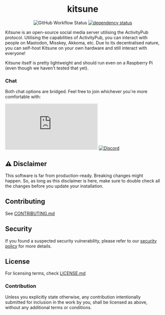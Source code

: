 <div align="center">

<div class="oranda-hide">

# kitsune

</div>

![GitHub Workflow Status](https://img.shields.io/github/actions/workflow/status/kitsune-soc/kitsune/rust.yml?style=for-the-badge)
[![dependency status](https://deps.rs/repo/github/kitsune-soc/kitsune/status.svg?style=for-the-badge)](https://deps.rs/repo/github/kitsune-soc/kitsune)

</div>

Kitsune is an open-source social media server utilising the ActivityPub protocol.
Utilising the capabilities of ActivityPub, you can interact with people on Mastodon, Misskey, Akkoma, etc.
Due to its decentralised nature, you can self-host Kitsune on your own hardware and still interact with everyone!

Kitsune itself is pretty lightweight and should run even on a Raspberry Pi (even though we haven't tested that yet).

### Chat

Both chat options are bridged. Feel free to join whichever you're more comfortable with:

[![Matrix](https://img.shields.io/matrix/kitsune-space:matrix.org?label=Matrix%20chat&style=for-the-badge)](https://matrix.to/#/#kitsune-space:matrix.org)
[![Discord](https://img.shields.io/discord/1118538521423138856?label=Discord%20chat&style=for-the-badge)](https://discord.gg/YGAtX7nfrG)

## ⚠ Disclaimer

This software is far from production-ready. Breaking changes might happen.
So, as long as this disclaimer is here, make sure to double check all the changes before you update your installation.

## Contributing

See [CONTRIBUTING.md](./CONTRIBUTING.md)

## Security

If you found a suspected security vulnerability, please refer to our [security policy](./SECURITY.md) for more details.

## License

For licensing terms, check [LICENSE.md](./LICENSE.md)

### Contribution

Unless you explicitly state otherwise, any contribution intentionally submitted for inclusion in the work by you,
shall be licensed as above, without any additional terms or conditions.
